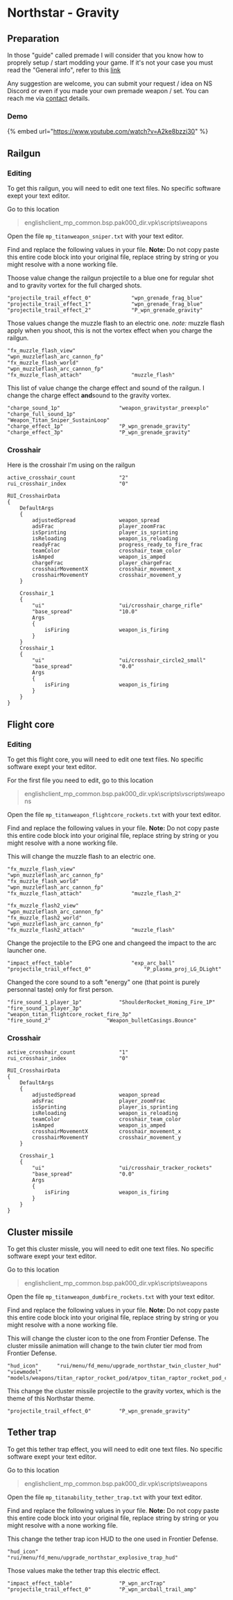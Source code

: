 # Northstar - Gravity

## Preparation

In those "guide" called premade I will consider that you know how to proprely setup / start modding your game. If it's not your case you must read the "General info", refer to this [link](https://noskill.gitbook.io/titanfall2/how-to-start-modding/modding-introduction)

Any suggestion are welcome, you can submit your request / idea on NS Discord or even if you made your own premade weapon / set. You can reach me via [contact](https://noskill.gitbook.io/titanfall2/contact) details.

### Demo

{% embed url="https://www.youtube.com/watch?v=A2ke8bzzi30" %}

## Railgun

### Editing

To get this railgun, you will need to edit one text files. No specific software exept your text editor.

Go to this location

> englishclient\_mp\_common.bsp.pak000\_dir.vpk\scripts\weapons

Open the file `mp_titanweapon_sniper.txt` with your text editor.

Find and replace the following values in your file. **Note:** Do not copy paste this entire code block into your original file, replace string by string or you might resolve with a none working file.

Thoose value change the railgun projectile to a blue one for regular shot and to gravity vortex for the full charged shots.

```text
"projectile_trail_effect_0"				"wpn_grenade_frag_blue"
"projectile_trail_effect_1"				"wpn_grenade_frag_blue"
"projectile_trail_effect_2"				"P_wpn_grenade_gravity"
```

Those values change the muzzle flash to an electric one. _note:_ muzzle flash apply when you shoot, this is not the vortex effect when you charge the railgun.

```text
"fx_muzzle_flash_view"					"wpn_muzzleflash_arc_cannon_fp"
"fx_muzzle_flash_world"					"wpn_muzzleflash_arc_cannon_fp"
"fx_muzzle_flash_attach"				"muzzle_flash"
```

This list of value change the charge effect and sound of the railgun. I change the charge effect **and**sound to the gravity vortex.

```text
"charge_sound_1p"					"weapon_gravitystar_preexplo"
"charge_full_sound_1p"					"Weapon_Titan_Sniper_SustainLoop"
"charge_effect_1p"					"P_wpn_grenade_gravity"
"charge_effect_3p"					"P_wpn_grenade_gravity"
```

### Crosshair

Here is the crosshair I'm using on the railgun

```text
active_crosshair_count				"2"
rui_crosshair_index					"0"

RUI_CrosshairData
{
	DefaultArgs
	{
		adjustedSpread				weapon_spread
		adsFrac 					player_zoomFrac
		isSprinting					player_is_sprinting
		isReloading					weapon_is_reloading
		readyFrac                   progress_ready_to_fire_frac
		teamColor					crosshair_team_color
		isAmped						weapon_is_amped
		chargeFrac                  player_chargeFrac
		crosshairMovementX          crosshair_movement_x
		crosshairMovementY          crosshair_movement_y
	}

	Crosshair_1
	{
		"ui"						"ui/crosshair_charge_rifle"
		"base_spread"				"10.0"
		Args
		{
			isFiring				weapon_is_firing
		}
	}
	Crosshair_1
	{
		"ui"						"ui/crosshair_circle2_small"
		"base_spread"				"0.0"
		Args
		{
			isFiring				weapon_is_firing
		}
	}
}
```

## Flight core

### Editing

To get this flight core, you will need to edit one text files. No specific software exept your text editor.

For the first file you need to edit, go to this location

> englishclient\_mp\_common.bsp.pak000\_dir.vpk\scripts\vscripts\weapons

Open the file `mp_titanweapon_flightcore_rockets.txt` with your text editor.

Find and replace the following values in your file. **Note:** Do not copy paste this entire code block into your original file, replace string by string or you might resolve with a none working file.

This will change the muzzle flash to an electric one.

```text
"fx_muzzle_flash_view"					"wpn_muzzleflash_arc_cannon_fp"
"fx_muzzle_flash_world"					"wpn_muzzleflash_arc_cannon_fp"
"fx_muzzle_flash_attach"				"muzzle_flash_2"

"fx_muzzle_flash2_view"					"wpn_muzzleflash_arc_cannon_fp"
"fx_muzzle_flash2_world"				"wpn_muzzleflash_arc_cannon_fp"
"fx_muzzle_flash2_attach"				"muzzle_flash"
```

Change the projectile to the EPG one and changeed the impact to the arc launcher one.

```text
"impact_effect_table" 					"exp_arc_ball"
"projectile_trail_effect_0" 				"P_plasma_proj_LG_DLight"
```

Changed the core sound to a soft "energy" one \(that point is purely personnal taste\) only for first person.

```text
"fire_sound_1_player_1p"			"ShoulderRocket_Homing_Fire_1P"
"fire_sound_1_player_3p"			"weapon_titan_flightcore_rocket_fire_3p"
"fire_sound_2"					"Weapon_bulletCasings.Bounce"
```

### Crosshair

```text
active_crosshair_count				"1"
rui_crosshair_index					"0"

RUI_CrosshairData
{
	DefaultArgs
	{
		adjustedSpread				weapon_spread
		adsFrac 					player_zoomFrac
		isSprinting					player_is_sprinting
		isReloading					weapon_is_reloading
		teamColor					crosshair_team_color
		isAmped						weapon_is_amped
		crosshairMovementX          crosshair_movement_x
		crosshairMovementY          crosshair_movement_y
	}

	Crosshair_1
	{
		"ui"						"ui/crosshair_tracker_rockets"
		"base_spread"				"0.0"
		Args
		{
			isFiring				weapon_is_firing
		}
	}
}
```

## Cluster missile

To get this cluster missle, you will need to edit one text files. No specific software exept your text editor.

Go to this location

> englishclient\_mp\_common.bsp.pak000\_dir.vpk\scripts\weapons

Open the file `mp_titanweapon_dumbfire_rockets.txt` with your text editor.

Find and replace the following values in your file. **Note:** Do not copy paste this entire code block into your original file, replace string by string or you might resolve with a none working file.

This will change the cluster icon to the one from Frontier Defense. The cluster missile animation will change to the twin cluter tier mod from Frontier Defense.

```text
"hud_icon"		"rui/menu/fd_menu/upgrade_northstar_twin_cluster_hud"
"viewmodel"		"models/weapons/titan_raptor_rocket_pod/atpov_titan_raptor_rocket_pod_core.mdl"
```

This change the cluster missile projectile to the gravity vortex, which is the theme of this Northstar theme.

```text
"projectile_trail_effect_0"			"P_wpn_grenade_gravity"
```

## Tether trap

To get this tether trap effect, you will need to edit one text files. No specific software exept your text editor.

Go to this location

> englishclient\_mp\_common.bsp.pak000\_dir.vpk\scripts\weapons

Open the file `mp_titanability_tether_trap.txt` with your text editor.

Find and replace the following values in your file. **Note:** Do not copy paste this entire code block into your original file, replace string by string or you might resolve with a none working file.

This change the tether trap icon HUD to the one used in Frontier Defense.

```text
"hud_icon"			"rui/menu/fd_menu/upgrade_northstar_explosive_trap_hud"
```

Those values make the tether trap this electric effect.

```text
"impact_effect_table"				"P_wpn_arcTrap"
"projectile_trail_effect_0"			"P_wpn_arcball_trail_amp"
```

